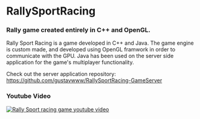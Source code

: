 # RallySportRacing

### Rally game created entirely in C++ and OpenGL.

Rally Sport Racing is a game developed in C++ and Java. The game engine is custom made, and developed using OpenGL framwork in order to communicate with the GPU. Java has been used on the server side application for the game's multiplayer functionality.

Check out the server application repository: https://github.com/gustavwww/RallySportRacing-GameServer

### Youtube Video
[![Rally Sport racing game youtube video](https://img.youtube.com/vi/XMTyxZpKU84/0.jpg)](https://www.youtube.com/watch?v=XMTyxZpKU84)
